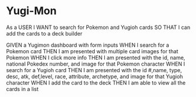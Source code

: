 # Yugi-Mon

As a USER
I WANT to search for Pokemon and Yugioh cards 
SO THAT I can add the cards to a deck builder


GIVEN a Yugimon dashboard with form inputs
WHEN I search for a Pokemon card
THEN I am presented with multiple card images for that Pokemon
WHEN I click more info
THEN I am presented with the id, name, national Pokedex number, and image for that Pokemon character
WHEN I search for a Yugioh card
THEN I am presented with the id #,name, type, desc, atk, def,level, race, attribute, archetype, and image for that Yugioh character
WHEN I add the card to the deck
THEN I am able to view all the cards in a list 
